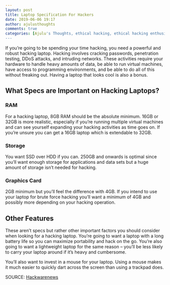 ```yaml
---
layout: post
title: Laptop Specification For Hackers
date: 2019-06-06 19:17
author: ajulusthoughts
comments: true
categories: [Ajulu's Thoughts, ethical hacking, ethical hacking enthusiasts, hacker, hackers, hacking, laptop, laptop specifications, laptop specifications for hackers, laptops, TECH &amp; CYBERSECURITY, white hat hackers]
---
```

<!-- wp:paragraph -->
<p>
If you’re going to be spending your time hacking, you need a powerful 
and robust hacking laptop. Hacking involves cracking passwords, 
penetration testing, DDoS attacks, and intruding networks. These 
activities require your hardware to handle heavy amounts of data, be 
able to run virtual machines, have access to programming environments, 
and be able to do all of this without freaking out. Having a laptop that
 looks cool is also a bonus.

</p>
<!-- /wp:paragraph -->

<!-- wp:heading -->
<h2>What Specs are Important on Hacking Laptops?</h2>
<!-- /wp:heading -->

<!-- wp:heading {"level":3} -->
<h3>RAM</h3>
<!-- /wp:heading -->

<!-- wp:paragraph -->
<p>For a hacking laptop, 8GB RAM should be the absolute minimum. 16GB 
or 32GB is more realistic, especially if you’re running multiple virtual
 machines and can see yourself expanding your hacking activities as time
 goes on. If you’re unsure you can get a 16GB laptop which is extendable
 to 32GB.</p>
<!-- /wp:paragraph -->

<!-- wp:heading {"level":3} -->
<h3>Storage</h3>
<!-- /wp:heading -->

<!-- wp:paragraph -->
<p>You want SSD over HDD if you can. 250GB and onwards is optimal since
 you’ll want enough storage for applications and data sets but a huge 
amount of storage isn’t needed for hacking.</p>
<!-- /wp:paragraph -->

<!-- wp:heading {"level":3} -->
<h3>Graphics Card</h3>
<!-- /wp:heading -->

<!-- wp:paragraph -->
<p>2GB minimum but you’ll feel the difference with 4GB. If you intend 
to use your laptop for brute force hacking you’ll want a minimum of 4GB 
and possibly more depending on your hacking operation.</p>
<!-- /wp:paragraph -->

<!-- wp:heading -->
<h2>Other Features</h2>
<!-- /wp:heading -->

<!-- wp:paragraph -->
<p>These aren’t specs but rather other important factors you should 
consider when looking for a hacking laptop. You’re going to want a 
laptop with a long battery life so you can maximize portability and hack
 on the go. You’re also going to want a lightweight laptop for the same 
reason – you’ll be less likely to carry your laptop around if it’s heavy
 and cumbersome.</p>
<!-- /wp:paragraph -->

<!-- wp:paragraph -->
<p>You’ll also want to invest in a mouse for your laptop. Using a mouse  makes it much easier to quickly dart across the screen than using a  trackpad does.</p>
<!-- /wp:paragraph -->

<!-- wp:paragraph -->
<p></p>
<!-- /wp:paragraph -->

<!-- wp:paragraph -->
<p></p>
<!-- /wp:paragraph -->

<!-- wp:paragraph -->
<p>SOURCE: <a href="https://hackwarenews.com/">Hackwarenews </a></p>
<!-- /wp:paragraph -->
